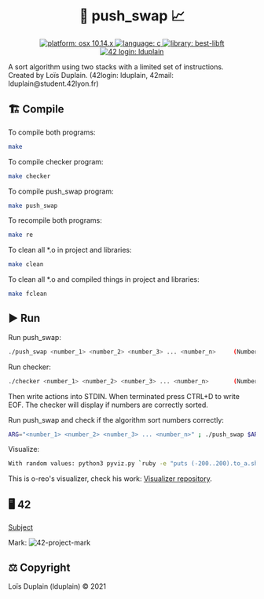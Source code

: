 <h1 align="center">🔀 push_swap 📈</h1>

<p align="center">
  <a href="https://fr.wikipedia.org/wiki/MacOS_Mojave" target="_blank">
    <img alt="platform: osx 10.14.x" src="https://img.shields.io/badge/platform-osx%20v10.14.x-red?style=flat-square"/>
  </a>
  <a href="https://fr.wikipedia.org/wiki/C_(langage)" target="_blank">
    <img alt="language: c" src="https://img.shields.io/badge/language-C-purple?style=flat-square"/>
  </a>
  <a href="https://github.com/LoisDuplain/best-libft" target="_blank">
    <img alt="library: best-libft" src="https://img.shields.io/badge/library-best--libft-orange?style=flat-square"/>
  </a>
  <a href="https://profile.intra.42.fr/users/lduplain" target="_blank">
    <img alt="42 login: lduplain" src="https://img.shields.io/badge/42%20login-lduplain-2DD57B?style=flat-square"/>
  </a>
</p>

<p align="left">
  A sort algorithm using two stacks with a limited set of instructions.
  <br>
  Created by Loïs Duplain. (42login: lduplain, 42mail: lduplain@student.42lyon.fr)
</p>

<h2 align="left">🏗️ Compile</h2>
<p align="left">To compile both programs:</p>

```bash
make
```

<p align="left">To compile checker program:</p>

```bash
make checker
```

<p align="left">To compile push_swap program:</p>

```bash
make push_swap
```

<p align="left">To recompile both programs:</p>

```bash
make re
```

<p align="left">To clean all *.o in project and libraries:</p>

```bash
make clean
```

<p align="left">To clean all *.o and compiled things in project and libraries:</p>

```bash
make fclean
```

<h2 align="left">▶️ Run</h2>
<p align="left">Run push_swap:</p>

```bash
./push_swap <number_1> <number_2> <number_3> ... <number_n>		(Numbers should be between INT_MIN (-2147483648) and INT_MAX (2147483647))
```

<p align="left">Run checker:</p>

```bash
./checker <number_1> <number_2> <number_3> ... <number_n>		(Numbers should be between INT_MIN (-2147483648) and INT_MAX (2147483647))
```

Then write actions into STDIN.
When terminated press CTRL+D to write EOF.
The checker will display if numbers are correctly sorted.

<p align="left">Run push_swap and check if the algorithm sort numbers correctly:</p>

```bash
ARG="<number_1> <number_2> <number_3> ... <number_n>" ; ./push_swap $ARG | ./checker $ARG
```

<p align="left">Visualize:</p>

```bash
With random values: python3 pyviz.py `ruby -e "puts (-200..200).to_a.shuffle.join(' ')"`
```

This is o-reo's visualizer, check his work: <a href="https://github.com/o-reo/push_swap_visualizer">Visualizer repository</a>.

<h2 align="left">🖥️ 42</h2>

<a href="https://github.com/LoisDuplain/42cursus/blob/master/push_swap/push_swap.pdf">Subject</a>
<p align="left">
  Mark:
  <img alt="42-project-mark" src="https://badge42.herokuapp.com/api/project/lduplain/push_swap"/>
</p>

<h2 align="left">⚖️ Copyright</h2>
<p align="left">
  Loïs Duplain (lduplain) © 2021
</p>
